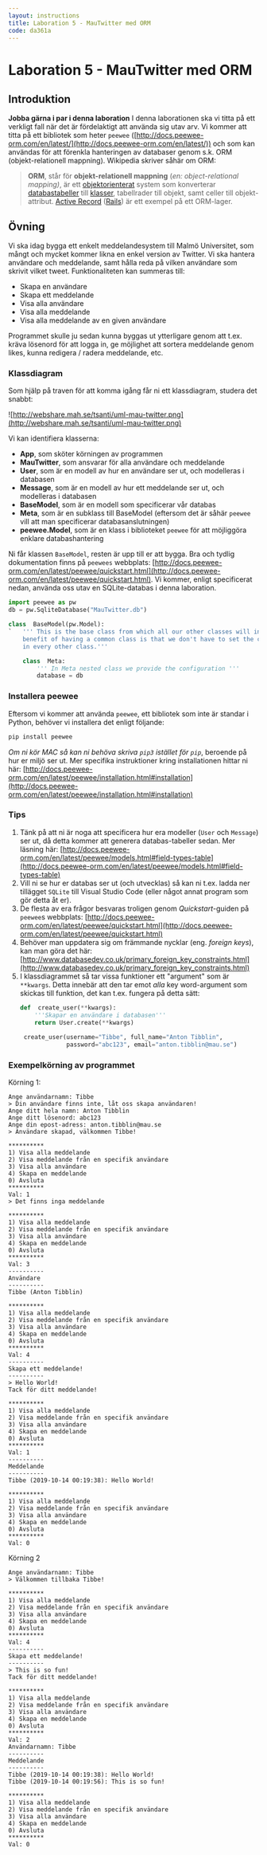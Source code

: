 ```yaml
---
layout: instructions
title: Laboration 5 - MauTwitter med ORM
code: da361a
---
```


# Laboration 5 - MauTwitter med ORM

## Introduktion

**Jobba gärna i par i denna laboration**
I denna laborationen ska vi titta på ett verkligt fall när det är fördelaktigt att använda sig utav arv. Vi kommer att titta på ett bibliotek som heter `peewee` ([http://docs.peewee-orm.com/en/latest/](http://docs.peewee-orm.com/en/latest/)) och som kan användas för att förenkla hanteringen av databaser genom s.k. ORM (objekt-relationell mappning). Wikipedia skriver såhär om ORM:

>**ORM**, står för **objekt-relationell mappning** (_en: object-relational mapping)_, är ett [objektorienterat](https://sv.wikipedia.org/wiki/Objektorientering "Objektorientering") system som konverterar [databastabeller](https://sv.wikipedia.org/wiki/Databas "Databas") till [klasser](https://sv.wikipedia.org/wiki/Klass_(programmering) "Klass (programmering)"), tabellrader till objekt, samt celler till objekt-attribut. [Active Record](https://sv.wikipedia.org/w/index.php?title=Active_Record&action=edit&redlink=1 "Active Record [inte skriven än]") ([Rails](https://sv.wikipedia.org/w/index.php?title=Rails&action=edit&redlink=1 "Rails [inte skriven än]")) är ett exempel på ett ORM-lager.

## Övning
Vi ska idag bygga ett enkelt meddelandesystem till Malmö Universitet, som mångt och mycket kommer likna en enkel version av Twitter. Vi ska hantera användare och meddelande, samt hålla reda på vilken användare som skrivit vilket tweet. Funktionaliteten kan summeras till:
- Skapa en användare
- Skapa ett meddelande
- Visa alla användare
- Visa alla meddelande
- Visa alla meddelande av en given användare

Programmet skulle ju sedan kunna byggas ut ytterligare genom att t.ex. kräva lösenord för att logga in, ge möjlighet att sortera meddelande genom likes, kunna redigera / radera meddelande, etc.

### Klassdiagram
Som hjälp på traven för att komma igång får ni ett klassdiagram, studera det snabbt:

![http://webshare.mah.se/tsanti/uml-mau-twitter.png](http://webshare.mah.se/tsanti/uml-mau-twitter.png)

Vi kan identifiera klasserna:
- **App**, som sköter körningen av programmen
- **MauTwitter**, som ansvarar för alla användare och meddelande
- **User**, som är en modell av hur en användare ser ut, och modelleras i databasen
- **Message**, som är en modell av hur ett meddelande ser ut, och modelleras i databasen
- **BaseModel**, som är en modell som specificerar vår databas
- **Meta**, som är en subklass till BaseModel (eftersom det är såhär `peewee` vill att man specificerar databasanslutningen)
- **peewee.Model**, som är en klass i biblioteket `peewee` för att möjliggöra enklare databashantering

Ni får klassen `BaseModel`, resten är upp till er att bygga. Bra och tydlig dokumentation finns på `peewees` webbplats: [http://docs.peewee-orm.com/en/latest/peewee/quickstart.html](http://docs.peewee-orm.com/en/latest/peewee/quickstart.html). Vi kommer, enligt specificerat nedan, använda oss utav en SQLite-databas i denna laboration.

```python
import peewee as pw
db = pw.SqliteDatabase("MauTwitter.db")

class  BaseModel(pw.Model):
`   ''' This is the base class from which all our other classes will inherit. The
	benefit of having a common class is that we don't have to set the configuration
	in every other class.'''

    class  Meta:
        ''' In Meta nested class we provide the configuration '''
        database = db
```

### Installera peewee
Eftersom vi kommer att använda `peewee`, ett bibliotek som inte är standar i Python, behöver vi installera det enligt följande:
```bash
pip install peewee
```
*Om ni kör MAC så kan ni behöva skriva `pip3` istället för `pip`*, beroende på hur er miljö ser ut.
Mer specifika instruktioner kring installationen hittar ni här: [http://docs.peewee-orm.com/en/latest/peewee/installation.html#installation](http://docs.peewee-orm.com/en/latest/peewee/installation.html#installation)

### Tips
1. Tänk på att ni är noga att specificera hur era modeller (`User` och `Message`) ser ut, då detta kommer att generera databas-tabeller sedan. Mer läsning här: [http://docs.peewee-orm.com/en/latest/peewee/models.html#field-types-table](http://docs.peewee-orm.com/en/latest/peewee/models.html#field-types-table)
2. Vill ni se hur er databas ser ut (och utvecklas) så kan ni t.ex. ladda ner tillägget `SQLite` till Visual Studio Code (eller något annat program som gör detta åt er).
3. De flesta av era frågor besvaras troligen genom *Quickstart*-guiden på `peewee`s webbplats: [http://docs.peewee-orm.com/en/latest/peewee/quickstart.html](http://docs.peewee-orm.com/en/latest/peewee/quickstart.html)
4. Behöver man uppdatera sig om främmande nycklar (eng. *foreign keys*), kan man göra det här: [http://www.databasedev.co.uk/primary_foreign_key_constraints.html](http://www.databasedev.co.uk/primary_foreign_key_constraints.html)
5. I klassdiagrammet så tar vissa funktioner ett "argument" som är `**kwargs`. Detta innebär att den tar emot *alla* key word-argument som skickas till funktion, det kan t.ex. fungera på detta sätt: 
    ```python
    def  create_user(**kwargs):
        '''Skapar en användare i databasen'''
        return User.create(**kwargs)
     
     create_user(username="Tibbe", full_name="Anton Tibblin",
                 password="abc123", email="anton.tibblin@mau.se")
     ```

### Exempelkörning av programmet
Körning 1:
```
Ange användarnamn: Tibbe
> Din användare finns inte, låt oss skapa användaren!
Ange ditt hela namn: Anton Tibblin
Ange ditt lösenord: abc123
Ange din epost-adress: anton.tibblin@mau.se
> Användare skapad, välkommen Tibbe!

**********
1) Visa alla meddelande
2) Visa meddelande från en specifik användare
3) Visa alla användare
4) Skapa en meddelande
0) Avsluta
**********
Val: 1
> Det finns inga meddelande

**********
1) Visa alla meddelande
2) Visa meddelande från en specifik användare
3) Visa alla användare
4) Skapa en meddelande
0) Avsluta
**********
Val: 3
----------
Användare
----------
Tibbe (Anton Tibblin)

**********
1) Visa alla meddelande
2) Visa meddelande från en specifik användare
3) Visa alla användare
4) Skapa en meddelande
0) Avsluta
**********
Val: 4
----------
Skapa ett meddelande!
----------
> Hello World!
Tack för ditt meddelande!

**********
1) Visa alla meddelande
2) Visa meddelande från en specifik användare
3) Visa alla användare
4) Skapa en meddelande
0) Avsluta
**********
Val: 1
----------
Meddelande
----------
Tibbe (2019-10-14 00:19:38): Hello World!

**********
1) Visa alla meddelande
2) Visa meddelande från en specifik användare
3) Visa alla användare
4) Skapa en meddelande
0) Avsluta
**********
Val: 0
```
Körning 2
```
Ange användarnamn: Tibbe
> Välkommen tillbaka Tibbe!

**********
1) Visa alla meddelande
2) Visa meddelande från en specifik användare
3) Visa alla användare
4) Skapa en meddelande
0) Avsluta
**********
Val: 4
----------
Skapa ett meddelande!
----------
> This is so fun!
Tack för ditt meddelande!

**********
1) Visa alla meddelande
2) Visa meddelande från en specifik användare
3) Visa alla användare
4) Skapa en meddelande
0) Avsluta
**********
Val: 2
Användarnamn: Tibbe
----------
Meddelande
----------
Tibbe (2019-10-14 00:19:38): Hello World!
Tibbe (2019-10-14 00:19:56): This is so fun!

**********
1) Visa alla meddelande
2) Visa meddelande från en specifik användare
3) Visa alla användare
4) Skapa en meddelande
0) Avsluta
**********
Val: 0
```